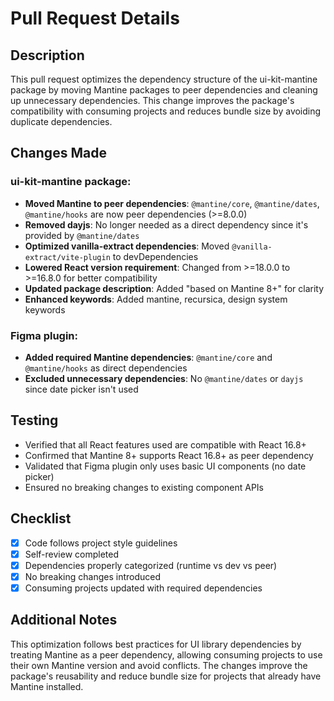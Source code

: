 # Pull Request Details

## Description

This pull request optimizes the dependency structure of the ui-kit-mantine package by moving Mantine packages to peer dependencies and cleaning up unnecessary dependencies. This change improves the package's compatibility with consuming projects and reduces bundle size by avoiding duplicate dependencies.

## Changes Made

### ui-kit-mantine package:

- **Moved Mantine to peer dependencies**: `@mantine/core`, `@mantine/dates`, `@mantine/hooks` are now peer dependencies (>=8.0.0)
- **Removed dayjs**: No longer needed as a direct dependency since it's provided by `@mantine/dates`
- **Optimized vanilla-extract dependencies**: Moved `@vanilla-extract/vite-plugin` to devDependencies
- **Lowered React version requirement**: Changed from >=18.0.0 to >=16.8.0 for better compatibility
- **Updated package description**: Added "based on Mantine 8+" for clarity
- **Enhanced keywords**: Added mantine, recursica, design system keywords

### Figma plugin:

- **Added required Mantine dependencies**: `@mantine/core` and `@mantine/hooks` as direct dependencies
- **Excluded unnecessary dependencies**: No `@mantine/dates` or `dayjs` since date picker isn't used

## Testing

- Verified that all React features used are compatible with React 16.8+
- Confirmed that Mantine 8+ supports React 16.8+ as peer dependency
- Validated that Figma plugin only uses basic UI components (no date picker)
- Ensured no breaking changes to existing component APIs

## Checklist

- [x] Code follows project style guidelines
- [x] Self-review completed
- [x] Dependencies properly categorized (runtime vs dev vs peer)
- [x] No breaking changes introduced
- [x] Consuming projects updated with required dependencies

## Additional Notes

This optimization follows best practices for UI library dependencies by treating Mantine as a peer dependency, allowing consuming projects to use their own Mantine version and avoid conflicts. The changes improve the package's reusability and reduce bundle size for projects that already have Mantine installed.
